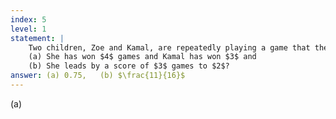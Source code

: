 ```yaml
---
index: 5
level: 1
statement: |
    Two children, Zoe and Kamal, are repeatedly playing a game that they each have probability $1/2$ of winning. The first person to win $5$ games wins the match. What is the probability that Zoe will win if   
    (a) She has won $4$ games and Kamal has won $3$ and  
    (b) She leads by a score of $3$ games to $2$?
answer: (a) 0.75,   (b) $\frac{11}{16}$
---
```

(a) 